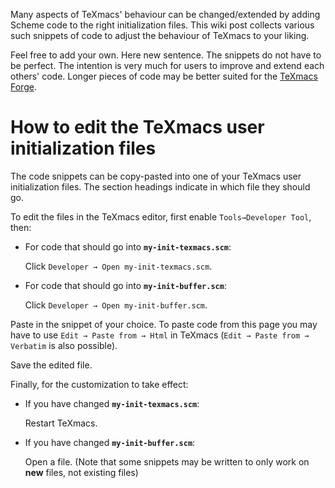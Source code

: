 Many aspects of TeXmacs' behaviour can be changed/extended by adding Scheme code to the right initialization files. This wiki post collects various such snippets of code to adjust the behaviour of TeXmacs to your liking.

Feel free to add your own. Here new sentence. The snippets do not have to be perfect. The intention is very much for users to improve and extend each others' code. Longer pieces of code may be better suited for the [TeXmacs Forge](https://github.com/texmacs/tm-forge).

# How to edit the TeXmacs user initialization files 

The code snippets can be copy-pasted into one of your TeXmacs user initialization files. The section headings indicate in which file they should go.

To edit the files in the TeXmacs editor, first enable `Tools→Developer Tool`, then:

* For code that should go into **`my-init-texmacs.scm`**:
  
  Click `Developer → Open my-init-texmacs.scm`. 

* For code that should go into **`my-init-buffer.scm`**:

  Click `Developer → Open my-init-buffer.scm`.

Paste in the snippet of your choice. To paste code from this page you may have to use `Edit → Paste from → Html` in TeXmacs (`Edit → Paste from → Verbatim` is also possible).

Save the edited file. 

Finally, for the customization to take effect:
* If you have changed **`my-init-texmacs.scm`**:
  
  Restart TeXmacs.

* If you have changed **`my-init-buffer.scm`**:

   Open a file. (Note that some snippets may be written to only work on **new** files, not existing files)
